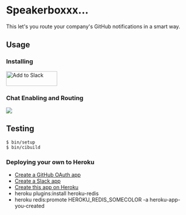 # Speakerboxxx...

This let's you route your company's GitHub notifications in a smart way.

## Usage

### Installing

<a href="https://speakerboxxx.atmos.org/auth/slack"><img alt="Add to Slack" height="40" width="139" src="https://platform.slack-edge.com/img/add_to_slack.png" srcset="https://platform.slack-edge.com/img/add_to_slack.png 1x, https://platform.slack-edge.com/img/add_to_slack@2x.png 2x" /></a>

### Chat Enabling and Routing

![](https://cloud.githubusercontent.com/assets/38/16897654/85ab2bc2-4b6c-11e6-8834-20f3fb8cef56.png)

## Testing


```console
$ bin/setup
$ bin/cibuild
```

### Deploying your own to Heroku

* [Create a GitHub OAuth app](https://github.com/settings/applications/new)
* [Create a Slack app](https://api.slack.com/apps/new)
* [Create this app on Heroku](https://heroku.com/deploy?template=https://github.com/atmos/speakerboxxx)
* heroku plugins:install heroku-redis
* heroku redis:promote HEROKU_REDIS_SOMECOLOR -a heroku-app-you-created

